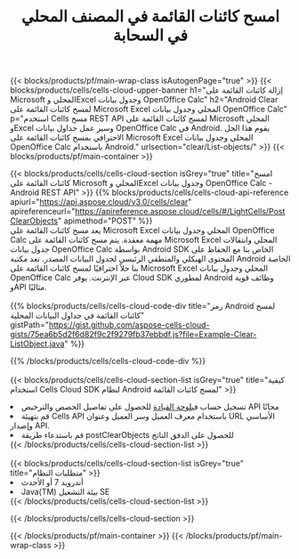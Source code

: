 ﻿---
title:  امسح كائنات القائمة في المصنف المحلي في السحابة
description: واجهات برمجة التطبيقات السحابية ومجموعات SDK لمسح كائنات القائمة على Microsoft Excel وOpenOffice Calc. قم بمسح كائنات القائمة في جداول البيانات المحلية بواسطة Cells Cloud API. يدعم SDK أنواع لغات التطوير. وهي تشمل Android وC# وGo وJava وNodeJS وPerl وPHP وPython وRuby وswift.
---
{{< blocks/products/pf/main-wrap-class isAutogenPage="true" >}}
{{< blocks/products/cells/cells-cloud-upper-banner h1="إزالة كائنات القائمة على Microsoft المحلي وExcel وجدول بيانات OpenOffice Calc" h2="Android Clear لمسح كائنات القائمة على Microsoft Excel المحلي وجدول بيانات OpenOffice Calc" p="استخدم Cells مسح REST API لمسح كائنات القائمة على Microsoft المحلي وExcel وسير عمل جداول بيانات OpenOffice Calc في Android. يقوم هذا الحل الاحترافي بمسح كائنات القائمة على Microsoft Excel المحلي وجدول بيانات OpenOffice Calc باستخدام Android." urlsection="clear/List-objects/" >}}
{{< blocks/products/pf/main-container >}}

{{< blocks/products/cells/cells-cloud-section isGrey="true" title="امسح كائنات القائمة على Microsoft المحلي وExcel وجدول بيانات OpenOffice Calc - Android REST API" >}}
{{% blocks/products/cells/cells-cloud-api-reference apiurl="https://api.aspose.cloud/v3.0/cells/clear" apireferenceurl="https://apireference.aspose.cloud/cells/#/LightCells/PostClearObjects" apimethod="POST" %}}
<br/>
يعد مسح كائنات القائمة على Microsoft Excel المحلي وجدول بيانات OpenOffice Calc مهمة معقدة. يتم مسح كائنات القائمة على Microsoft Excel المحلي وانتقالات جدول بيانات OpenOffice Calc بواسطة Android SDK الخاص بنا مع الحفاظ على المحتوى الهيكلي والمنطقي الرئيسي لجدول البيانات المصدر. تعد مكتبة Android الخاصة بنا حلاً احترافيًا لمسح كائنات القائمة على Microsoft Excel المحلي وجدول بيانات OpenOffice Calc عبر الإنترنت. يوفر Cloud SDK لمطوري Android وظائف قوية وAPI مثاليًا.
<br/>
<br/>
{{% blocks/products/cells/cells-cloud-code-div title="رمز Android لمسح كائنات القائمة في جداول البيانات المحلية" gistPath="https://gist.github.com/aspose-cells-cloud-gists/75ea6b5d2f6d82f9c2f9279fb37ebbdf.js?file=Example-Clear-ListObject.java" %}}
  
{{% /blocks/products/cells/cells-cloud-code-div %}}
<br/>
<br/>
{{< blocks/products/cells/cells-cloud-section-list isGrey="true" title="كيفية استخدام Cells Cloud SDK لنظام Android لمسح كائنات القائمة" >}}
<li> تسجيل حساب في<a href="https://dashboard.aspose.cloud/">لوحة القيادة</a> للحصول على تفاصيل الحصص والترخيص API مجانًا</li>
<li>قم بتهيئة Cells API باستخدام معرف العميل وسر العميل وعنوان URL الأساسي وإصدار API.</li>
<li>قم باستدعاء طريقة postClearObjects للحصول على الدفق الناتج</li>
{{< /blocks/products/cells/cells-cloud-section-list >}}
<br/>
<br/>
{{< blocks/products/cells/cells-cloud-section-list isGrey="true" title="متطلبات النظام" >}}
<li>أندرويد 7 أو الأحدث</li>
<li>Java(TM) بيئة التشغيل SE</li>
{{< /blocks/products/cells/cells-cloud-section-list >}}

{{< /blocks/products/cells/cells-cloud-section >}}

{{< /blocks/products/pf/main-container >}}
{{< /blocks/products/pf/main-wrap-class >}}
